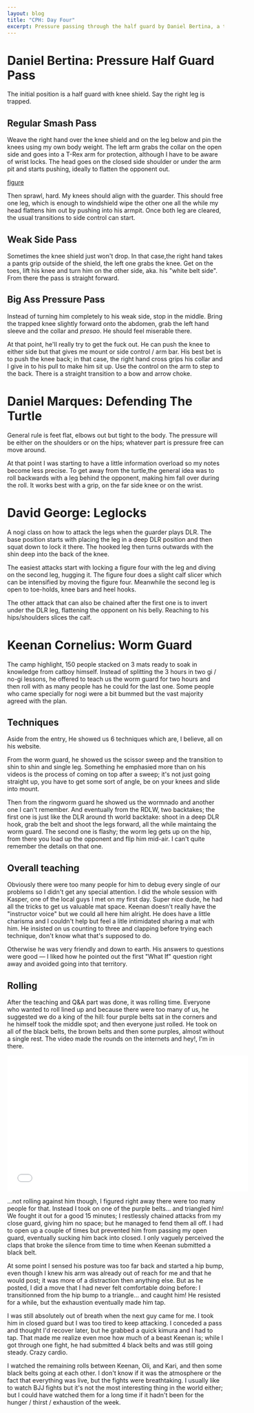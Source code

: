 ```yaml
---
layout: blog
title: "CPH: Day Four"
excerpt: Pressure passing through the half guard by Daniel Bertina, a turtle defense by Daniel Marques. A primer on leglocks by David George in the afternoon, and the Keenan Cornelius seminar!
---
```

# Daniel Bertina: Pressure Half Guard Pass

The initial position is a half guard with knee shield. Say the right leg is trapped.

## Regular Smash Pass

Weave the right hand over the knee shield and on the leg below and pin the knees using my own body weight. The left arm grabs the collar on the open side and goes into a T-Rex arm for protection, although I have to be aware of wrist locks. The head goes on the closed side shoulder or under the arm pit and starts pushing, ideally to flatten the opponent out.

[figure]()

Then sprawl, hard. My knees should align with the guarder. This should free one leg, which is enough to windshield wipe the other one all the while my head flattens him out by pushing into his armpit. Once both leg are cleared, the usual transitions to side control can start.

## Weak Side Pass

Sometimes the knee shield just won't drop. In that case,the right hand takes a pants grip outside of the shield, the left one grabs the knee. Get on the toes, lift his knee and turn him on the other side, aka. his "white belt side". From there the pass is straight forward.

## Big Ass Pressure Pass

Instead of turning him completely to his weak side, stop in the middle. Bring the trapped knee slightly forward onto the abdomen, grab the left hand sleeve and the collar and *presao*. He should feel miserable there.

At that point, he'll really try to get the fuck out. He can push the knee to either side but that gives me mount or side control / arm bar. His best bet is to push the knee back; in that case, the right hand cross grips his collar and I give in to his pull to make him sit up. Use the control on the arm to step to the back. There is a straight transition to a bow and arrow choke.


# Daniel Marques: Defending The Turtle

General rule is feet flat, elbows out but tight to the body. The pressure will be either on the shoulders or on the hips; whatever part is pressure free can move around.

At that point I was starting to have a little information overload so my notes become less precise. To get away from the turtle,the general idea was  to roll backwards with a leg behind the opponent, making him fall over during the roll. It works best with a grip, on the far side knee or on the wrist.


# David George: Leglocks

A nogi class on how to attack the legs when the guarder plays DLR. The base position starts with placing the leg in a deep DLR position and then squat down to lock it there. The hooked leg then turns outwards with the shin deep into the back of the knee.

The easiest attacks start with locking a figure four with the leg and diving on the second leg, hugging it. The figure four does a slight calf slicer which can be intensified by moving the figure four. Meanwhile the second leg is open to toe-holds, knee bars and heel hooks.

The other attack that can also be chained after the first one is to invert under the DLR leg, flattening the opponent on his belly. Reaching to his hips/shoulders slices the calf.


# Keenan Cornelius: Worm Guard

The camp highlight, 150 people stacked on 3 mats ready to soak in knowledge from catboy himself. Instead of splitting the 3 hours in two gi / no-gi lessons, he offered to teach us the worm guard for two hours and then roll with as many people has he could for the last one. Some people who came specially for nogi were a bit bummed but the vast majority agreed with the plan.

## Techniques

Aside from the entry, He showed us 6 techniques which are, I believe, all on his website.

From the worm guard, he showed us the scissor sweep and the transition to shin to shin and single leg. Something he emphasied more than on his videos is the process of coming on top after a sweep; it's not just going straight up, you have to get some sort of angle, be on your knees and slide into mount.

Then from the ringworm guard he showed us the wormnado and another one I can't remember. And eventually from the RDLW, two backtakes; the first one is just like the DLR around th world backtake: shoot in a deep DLR hook, grab the belt and shoot the legs forward, all the while maintaing the worm guard. The second one is flashy; the worm leg gets up on the hip, from there you load up the opponent and flip him mid-air. I can't quite remember the details on that one.

## Overall teaching

Obviously there were too many people for him to debug every single of our problems so I didn't get any special attention. I did the whole session with Kasper, one of the local guys I met on my first day. Super nice dude, he had all the tricks to get us valuable mat space. Keenan doesn't really have the "instructor voice" but we could all here him alright. He does have a little charisma and I couldn't help but feel a litle intimidated sharing a mat with him. He insisted on us counting to three and clapping before trying each technique, don't know what that's supposed to do.

Otherwise he was very friendly and down to earth. His answers to questions were good — I liked how he pointed out the first "What If" question right away and avoided going into that territory.

## Rolling

After the teaching and Q&A part was done, it was rolling time. Everyone who wanted to roll lined up and because there were too many of us, he suggested we do a king of the hill: four purple belts sat in the corners and he himself took the middle spot; and then everyone just rolled. He took on all of the black belts, the brown belts and then some purples, almost without a single rest. The video made the rounds on the internets and hey!, I'm in there.

<iframe width="560" height="315" src="//www.youtube.com/embed/nXjPKwU1hZs" frameborder="0" allowfullscreen></iframe>

…not rolling against him though, I figured right away there were too many people for that. Instead I took on one of the purple belts… and triangled him! We fought it out for a good 15 minutes; I restlessly chained attacks from my close guard, giving him no space; but he managed to fend them all off. I had to open up a couple of times but prevented him from passing my open guard, eventually sucking him back into closed. I only vaguely perceived the claps that broke the silence from time to time when Keenan submitted a black belt.

At some point I sensed his posture was too far back and started a hip bump, even though I knew his arm was already out of reach for me and that he would post; it was more of a distraction then anything else. But as he posted, I did a move that I had never felt comfortable doing before: I transitionned from the hip bump to a triangle… and caught him! He resisted for a while, but the exhaustion eventually made him tap.

I was still absolutely out of breath when the next guy came for me. I took him in closed guard but I was too tired to keep attacking. I conceded a pass and thought I'd recover later, but he grabbed a quick kimura and I had to tap. That made me realize even moe how much of a beast Keenan is; while I got through one fight, he had submitted 4 black belts and was still going steady. Crazy cardio.

I watched the remaining rolls between Keenan, Oli, and Kari, and then some black belts going at each other. I don't know if it was the atmosphere or the fact that everything was live, but the fights were breathtaking. I usually like to watch BJJ fights but it's not the most interesting thing in the world either; but I could have watched them for a long time if it hadn't been for the hunger / thirst / exhaustion of the week.